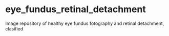 # eye_fundus_retinal_detachment
Image repository of healthy eye fundus fotography and retinal detachment, clasified
